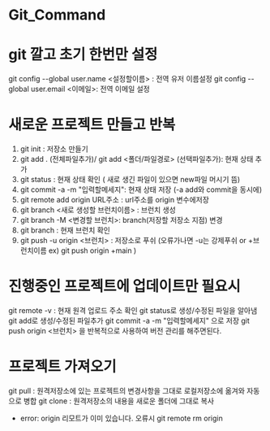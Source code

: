 # Git_Command

# git 깔고 초기 한번만 설정
git config --global user.name <설정할이름> : 전역 유저 이름설정
git config --global user.email <이메일>: 전역 이메일 설정


# 새로운 프로젝트 만들고 반복 
1. git init : 저장소 만들기
2. git add . (전체파일추가)/ git add <폴더/파일경로> (선택파일추가): 현재 상태 추가
3. git status : 현재 상태 확인 ( 새로 생긴 파일이 있으면 new파일 머시기 뜸)
4. git commit -a -m "입력할메세지": 현재 상태 저장 (-a add와 commit을 동시에)
5. git remote add origin URL주소 : url주소를 origin 변수에저장
6. git branch <새로 생성할 브런치이름> : 브런치 생성
7. git branch -M <변경할 브런치>: branch(저장할 저장소 지점) 변경
8. git branch : 현재 브런치 확인 
9. git push -u origin <브런치> : 저장소로 푸쉬
(오류가나면 -u는 강제푸쉬 or +브런치이름 ex) git push origin +main )

# 진행중인 프로젝트에 업데이트만 필요시 
git remote -v : 현재 원격 업로드 주소 확인
git status로 생성/수정된 파일을 알아냄 
git add로 생성/수정된 파일추가 
git commit -a -m "입력할메세지" 으로 저장 
git push origin <브런치> 을 반복적으로 사용하여 버전 관리를 해주면된다.

# 프로젝트 가져오기 
git pull : 원격저장소에 있는 프로젝트의 변경사항을 그대로 로컬저장소에 옮겨와 자동으로 병합
git clone :  원격저장소의 내용을 새로운 폴더에 그대로 복사



* error: origin 리모트가 이미 있습니다. 오류시
git remote rm origin

